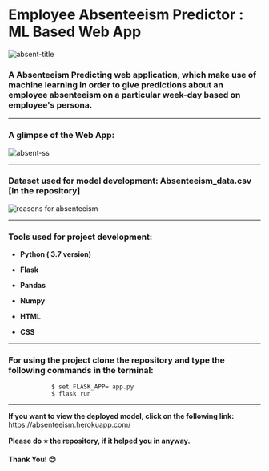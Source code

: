 <div align=”center”>
<h1> Employee Absenteeism Predictor : ML Based Web App</h1>
</div>

![absent-title](https://user-images.githubusercontent.com/72686156/103457844-99d78100-4d28-11eb-99a1-ff5d1e33a5a0.png)

<p><h3>A Absenteeism Predicting web application, which make use of machine learning in order to give predictions about an employee absenteeism on a particular week-day 
based on employee's persona.
</h3></p>

<hr>
<p><h3> A glimpse of the Web App:</h3></p>

![absent-ss](https://user-images.githubusercontent.com/72686156/103457900-08b4da00-4d29-11eb-97b2-0f231961745d.png)

<hr>

<p><h3><b> Dataset used for model development: </b> Absenteeism_data.csv [In the repository]</h3></p>

![reasons for absenteeism](https://user-images.githubusercontent.com/72686156/103457932-5af5fb00-4d29-11eb-840e-b7d77b10712d.png)

<hr>

<h3> Tools used for project development: </h3>
<ul>
<li><p><b>Python ( 3.7 version)</b></p></li>
<li><p><b>Flask</b></p></li>
<li><p><b>Pandas</b></p></li>
<li><p><b>Numpy</b></p></li>
<li><p><b>HTML</b></p></li>
<li><p><b>CSS</b></p></li>
</ul>

<hr>

<h3> For using the project clone the repository and type the following commands in the terminal: </h3>
                
                $ set FLASK_APP= app.py
                $ flask run 
  
<hr>

<p> <b>If you want to view the deployed model, click on the following link:</b> https://absenteeism.herokuapp.com/   </p>
<p> <b> Please do ⭐ the repository, if it helped you in anyway.</b> </p>
<p> <b> Thank You! 😊 </b> </p>
